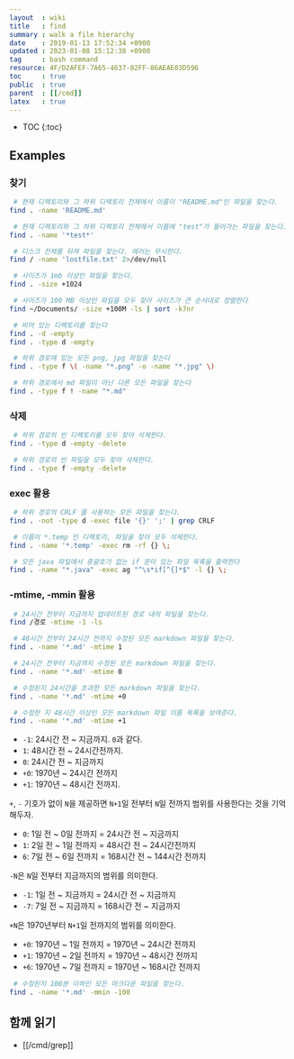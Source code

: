 ```yaml
---
layout  : wiki
title   : find
summary : walk a file hierarchy
date    : 2019-01-13 17:52:34 +0900
updated : 2023-01-08 15:12:38 +0900
tag     : bash command
resource: 4F/D2AFEF-7A65-4637-82FF-86AEAE03D596
toc     : true
public  : true
parent  : [[/cmd]]
latex   : true
---
```

* TOC
{:toc}

## Examples
### 찾기

```sh
 # 현재 디렉토리와 그 하위 디렉토리 전체에서 이름이 "README.md"인 파일을 찾는다.
find . -name 'README.md'

 # 현재 디렉토리와 그 하위 디렉토리 전체에서 이름에 "test"가 들어가는 파일을 찾는다.
find . -name '*test*'

 # 디스크 전체를 뒤져 파일을 찾는다. 에러는 무시한다.
find / -name 'lostfile.txt' 2>/dev/null

 # 사이즈가 1mb 이상인 파일을 찾는다.
find . -size +1024

 # 사이즈가 100 MB 이상인 파일을 모두 찾아 사이즈가 큰 순서대로 정렬한다
find ~/Documents/ -size +100M -ls | sort -k7nr

 # 비어 있는 디렉토리를 찾는다
find . -d -empty
find . -type d -empty
```

```sh
 # 하위 경로에 있는 모든 png, jpg 파일을 찾는다
find . -type f \( -name "*.png" -o -name "*.jpg" \)
```

```sh
 # 하위 경로에서 md 파일이 아닌 다른 모든 파일을 찾는다
find . -type f ! -name "*.md"
```

### 삭제
```sh
 # 하위 경로의 빈 디렉토리를 모두 찾아 삭제한다.
find . -type d -empty -delete

 # 하위 경로의 빈 파일을 모두 찾아 삭제한다.
find . -type f -empty -delete
```

### exec 활용
```sh
 # 하위 경로의 CRLF 를 사용하는 모든 파일을 찾는다.
find . -not -type d -exec file '{}' ';' | grep CRLF

 # 이름이 *.temp 인 디렉토리, 파일을 찾아 모두 삭제한다.
find . -name '*.temp' -exec rm -rf {} \;

 # 모든 java 파일에서 중괄호가 없는 if 문이 있는 파일 목록을 출력한다
find . -name "*.java" -exec ag "^\s*if[^{]*$" -l {} \;
```

### -mtime, -mmin 활용

```sh
 # 24시간 전부터 지금까지 업데이트된 경로 내의 파일을 찾는다.
find /경로 -mtime -1 -ls

 # 48시간 전부터 24시간 전까지 수정된 모든 markdown 파일을 찾는다.
find . -name '*.md' -mtime 1

 # 24시간 전부터 지금까지 수정된 모든 markdown 파일을 찾는다.
find . -name '*.md' -mtime 0

 # 수정된지 24시간을 초과한 모든 markdown 파일을 찾는다.
find . -name '*.md' -mtime +0

 # 수정한 지 48시간 이상인 모든 markdown 파일 이름 목록을 보여준다.
find . -name '*.md' -mtime +1
```

- `-1`: 24시간 전 ~ 지금까지. `0`과 같다.
- `1`: 48시간 전 ~ 24시간전까지.
- `0`: 24시간 전 ~ 지금까지
- `+0`: 1970년 ~ 24시간 전까지
- `+1`: 1970년 ~ 48시간 전까지.

`+`, `-` 기호가 없이 `N`을 제공하면 `N+1`일 전부터 `N`일 전까지 범위를 사용한다는 것을 기억해두자.

- `0`: 1일 전 ~ 0일 전까지 = 24시간 전 ~ 지금까지
- `1`: 2일 전 ~ 1일 전까지 = 48시간 전 ~ 24시간전까지
- `6`: 7일 전 ~ 6일 전까지 = 168시간 전 ~ 144시간 전까지

`-N`은 `N`일 전부터 지금까지의 범위를 의미한다.

- `-1`: 1일 전 ~ 지금까지 = 24시간 전 ~ 지금까지
- `-7`: 7일 전 ~ 지금까지 = 168시간 전 ~ 지금까지

`+N`은 1970년부터 `N+1`일 전까지의 범위를 의미한다.

- `+0`: 1970년 ~ 1일 전까지 = 1970년 ~ 24시간 전까지
- `+1`: 1970년 ~ 2일 전까지 = 1970년 ~ 48시간 전까지
- `+6`: 1970년 ~ 7일 전까지 = 1970년 ~ 168시간 전까지

```sh
 # 수정된지 100분 이하인 모든 마크다운 파일을 찾는다.
find . -name '*.md' -mmin -100
```

## 함께 읽기

- [[/cmd/grep]]

